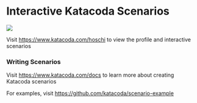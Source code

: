 # Interactive Katacoda Scenarios

[![](http://shields.katacoda.com/katacoda/hoschi/count.svg)](https://www.katacoda.com/hoschi "Get your profile on Katacoda.com")

Visit https://www.katacoda.com/hoschi to view the profile and interactive scenarios

### Writing Scenarios
Visit https://www.katacoda.com/docs to learn more about creating Katacoda scenarios

For examples, visit https://github.com/katacoda/scenario-example
